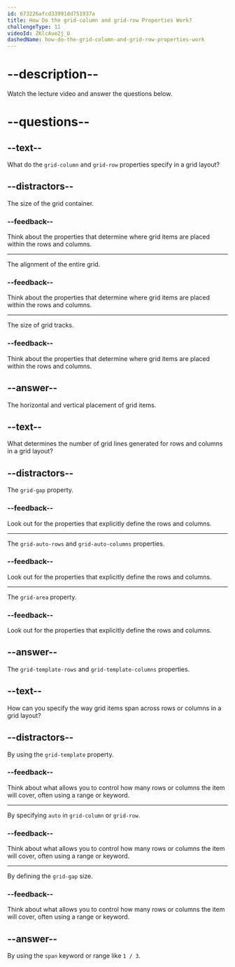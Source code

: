 ```yaml
---
id: 673226afcd33991dd751937a
title: How Do the grid-column and grid-row Properties Work?
challengeType: 11
videoId: ZKlcAue2j_U
dashedName: how-do-the-grid-column-and-grid-row-properties-work
---
```


# --description--

Watch the lecture video and answer the questions below.

# --questions--

## --text--

What do the `grid-column` and `grid-row` properties specify in a grid layout?

## --distractors--

The size of the grid container.

### --feedback--

Think about the properties that determine where grid items are placed within the rows and columns.

---

The alignment of the entire grid.

### --feedback--

Think about the properties that determine where grid items are placed within the rows and columns.

---

The size of grid tracks.

### --feedback--

Think about the properties that determine where grid items are placed within the rows and columns.

## --answer--

The horizontal and vertical placement of grid items.

## --text--

What determines the number of grid lines generated for rows and columns in a grid layout?

## --distractors--

The `grid-gap` property.

### --feedback--

Look out for the properties that explicitly define the rows and columns.

---

The `grid-auto-rows` and `grid-auto-columns` properties.

### --feedback--

Look out for the properties that explicitly define the rows and columns.

---

The `grid-area` property.

### --feedback--

Look out for the properties that explicitly define the rows and columns.

## --answer--

The `grid-template-rows` and `grid-template-columns` properties.

## --text--

How can you specify the way grid items span across rows or columns in a grid layout?

## --distractors--

By using the `grid-template` property.

### --feedback--

Think about what allows you to control how many rows or columns the item will cover, often using a range or keyword.

---

By specifying `auto` in `grid-column` or `grid-row`.

### --feedback--

Think about what allows you to control how many rows or columns the item will cover, often using a range or keyword.

---

By defining the `grid-gap` size.

### --feedback--

Think about what allows you to control how many rows or columns the item will cover, often using a range or keyword.

## --answer--

By using the `span` keyword or range like `1 / 3`.

